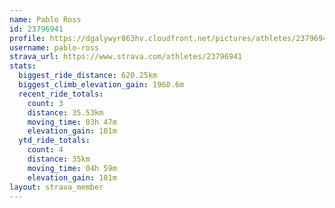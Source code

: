 ```yaml
---
name: Pablo Ross
id: 23796941
profile: https://dgalywyr863hv.cloudfront.net/pictures/athletes/23796941/14615399/1/large.jpg
username: pablo-ross
strava_url: https://www.strava.com/athletes/23796941
stats:
  biggest_ride_distance: 620.25km
  biggest_climb_elevation_gain: 1960.6m
  recent_ride_totals:
    count: 3
    distance: 35.53km
    moving_time: 03h 47m
    elevation_gain: 101m
  ytd_ride_totals:
    count: 4
    distance: 35km
    moving_time: 04h 59m
    elevation_gain: 101m
layout: strava_member
--- 
```

